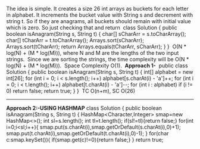 The idea is simple. It creates a size 26 int arrays as buckets for each letter in alphabet. It increments the bucket value with String s and decrement with string t. So if they are anagrams, all buckets should remain with initial value which is zero. So just checking that and return
​
class Solution {
public boolean isAnagram(String s, String t) {
char[] sCharArr = s.toCharArray();
char[] tCharArr = t.toCharArray();
​
Arrays.sort(sCharArr);
Arrays.sort(tCharArr);
return Arrays.equals(tCharArr, sCharArr);
}
}
​
O(N * log(N) + (M * log(M))), where N and M are the lengths of the two input strings.
​
Since we are sorting the strings, the time complexity will be O(N * log(N) + (M * log(M))).
​
Space Complexity
O(1).
​
**Approach 1-**
​
public class Solution {
public boolean isAnagram(String s, String t) {
int[] alphabet = new int[26];
for (int i = 0; i < s.length(); i++) alphabet[s.charAt(i) - 'a']++;
for (int i = 0; i < t.length(); i++) alphabet[t.charAt(i) - 'a']--;
for (int i : alphabet) if (i != 0) return false;
return true;
}
}
​
TC O(n+m), SC O(26)
​
________________________________________________________________________________________________
**Approach 2:-USING HASHMAP**
class Solution {
public boolean isAnagram(String s, String t) {
HashMap<Character,Integer> smap=new HashMap<>();
int sl=s.length();
int tl=t.length();
if(sl!=tl){return false;}
for(int i=0;i<sl;i++){
smap.put(s.charAt(i),smap.getOrDefault(s.charAt(i),0)+1);
smap.put(t.charAt(i),smap.getOrDefault(t.charAt(i),0)-1);
}
for(char c:smap.keySet()){
if(smap.get(c)!=0){return false;}
}
return true;